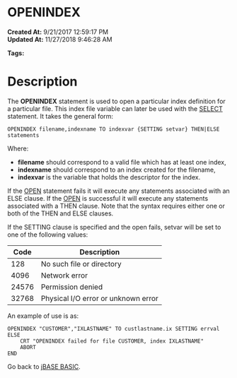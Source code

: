 # OPENINDEX

**Created At:** 9/21/2017 12:59:17 PM  
**Updated At:** 11/27/2018 9:46:28 AM  

**Tags:**
<badge text='file handling' vertical='middle' />
<badge text='file indexing' vertical='middle' />
<badge text='records handling' vertical='middle' />

# Description

The **OPENINDEX** statement is used to open a particular index definition for a particular file. This index file variable can later be used with the [SELECT](278801-select) statement. It takes the general form:

```
OPENINDEX filename,indexname TO indexvar {SETTING setvar} THEN|ELSE statements
```

Where:

- **filename** should correspond to a valid file which has at least one index,
- **indexname** should correspond to an index created for the filename,
- **indexvar** is the variable that holds the descriptor for the index.


If the [OPEN](277537-open) statement fails it will execute any statements associated with an ELSE clause. If the [OPEN](277537-open) is successful it will execute any statements associated with a THEN clause. Note that the syntax requires either one or both of the THEN and ELSE clauses.

If the SETTING clause is specified and the open fails, setvar will be set to one of the following values:


| Code<br> | Description<br> |
| --- | --- |
| 128<br> | No such file or directory<br> |
| 4096<br> | Network error<br> |
| 24576<br> | Permission denied<br> |
| 32768<br> | Physical I/O error or unknown error<br> |




An example of use is as:

```
OPENINDEX "CUSTOMER","IXLASTNAME" TO custlastname.ix SETTING errval ELSE
    CRT "OPENINDEX failed for file CUSTOMER, index IXLASTNAME"
    ABORT
END
```



Go back to [jBASE BASIC](263498-jbase-basic).
